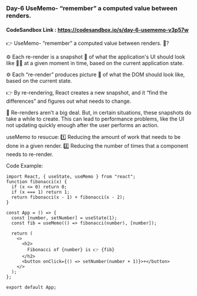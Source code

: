 ### Day-6 UseMemo- “remember” a computed value between renders. 

#### CodeSandbox Link : https://codesandbox.io/s/day-6-usememo-v3p57w

👉 UseMemo- “remember” a computed value between renders. 🔆?

⚙️ Each re-render is a snapshot 📸 of what the application's UI should look like 👰‍♀️ at a given moment in time, based on the current application state.

⚙️ Each “re-render” produces picture 🤳 of what the DOM should look like, based on the current state.

👉 By re-rendering, React creates a new snapshot, and it “find the differences” and figures out what needs to change. 

🎯 Re-renders aren't a big deal. But, in certain situations, these snapshots do take a while to create. This can lead to performance problems, like the UI not updating quickly enough after the user performs an action.

useMemo to resucue:
1️⃣ Reducing the amount of work that needs to be done in a given render.
2️⃣ Reducing the number of times that a component needs to re-render.


Code Example: 

```
import React, { useState, useMemo } from "react";
function fibonacci(x) {
  if (x <= 0) return 0;
  if (x === 1) return 1;
  return fibonacci(x - 1) + fibonacci(x - 2);
}

const App = () => {
  const [number, setNumber] = useState(1);
  const fib = useMemo(() => fibonacci(number), [number]);

  return (
    <>
      <h2>
        Fibonacci of {number} is 👉 {fib}
      </h2>
      <button onClick={() => setNumber(number + 1)}>+</button>
    </>
  );
};

export default App;
```
